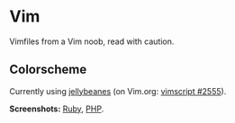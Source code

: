# Vim

Vimfiles from a Vim noob, read with caution.

## Colorscheme

Currently using [jellybeanes][jellybeans-github] (on Vim.org: [vimscript #2555][jellybeans-vimscript]).

**Screenshots:** [Ruby][jellybeans-ruby], [PHP][jellybeans-php].

[jellybeans-vimscript]: http://www.vim.org/scripts/script.php?script_id=2555
[jellybeans-github]: https://github.com/nanotech/jellybeans.vim
[jellybeans-ruby]: http://nanotech.nanotechcorp.net/downloads/jellybeans-ruby.png
[jellybeans-php]: http://nanotech.nanotechcorp.net/downloads/jellybeans-php.png
